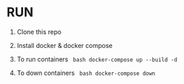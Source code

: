 # RUN

1. Clone this repo  

2. Install docker & docker compose

3. To run containers ``` bash docker-compose up --build -d```

4. To down containers ``` bash docker-compose down```
